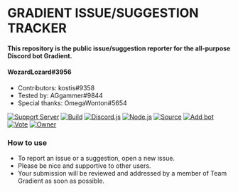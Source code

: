 # GRADIENT ISSUE/SUGGESTION TRACKER
#### This repository is the public issue/suggestion reporter for the all-purpose Discord bot Gradient.

#### WozardLozard#3956
* Contributors: kostis#9358
* Tested by: AGgammer#9844
* Special thanks: OmegaWonton#5654

[![Support Server](https://discordapp.com/api/guilds/658122178713223190/embed.png)](https://discord.gg/jxrEf5p)
[![Build](https://img.shields.io/badge/Build-Passing-brightgreen)](https://top.gg/bot/683053587215024213)
[![Discord.js](https://img.shields.io/badge/Discord.js-v%2012.3.1-blue)](https://discord.js.org)
[![Node.js](https://img.shields.io/badge/Node.js-v%2012.18.3-blue)](https://nodejs.org/en)
[![Source](https://img.shields.io/badge/Source-Closed-yellow)](https://en.wikipedia.org/wiki/MIT_license)
[![Add bot](https://img.shields.io/badge/Add%20bot-Here-red)](https://discordapp.com/oauth2/authorize?client_id=683053587215024213&scope=bot&permissions=1580596343)
[![Vote](https://img.shields.io/badge/Vote-Here-red)](https://top.gg/bot/683053587215024213/vote)
[![Owner](https://img.shields.io/badge/Owner-WozardLozard%233956-blue)]()

### How to use
* To report an issue or a suggestion, open a new issue. 
* Please be nice and supportive to other users.
* Your submission will be reviewed and addressed by a member of Team Gradient as soon as possible.
